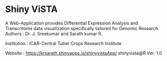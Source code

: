 # Shiny ViSTA

A Web-Application provides Differential Expression Analysis and Transcritome data visualization specifically tailored for Genomic Research
Authors : Dr. J. Sreekumar and Sarath kumar R.

Institution : ICAR-Central Tuber Crops Research Institute

Website : https://krsarath.shinyapps.io/shinyvistaApp/ shinyvista@R Ver. 1.0

